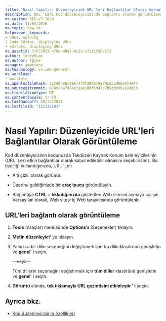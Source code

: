 ```yaml
---
title: "Nasıl Yapılır: Düzenleyicide URL'leri Bağlantılar Olarak Görüntüleme"
description: URL 'Leri kod düzenleyicisinde bağlantı olarak görüntülemeyi öğrenin.
ms.custom: SEO-VS-2020
ms.date: 11/04/2016
ms.topic: how-to
helpviewer_keywords:
- URLs, opening
- Code Editor, displaying URLs
- editors, displaying URLs
ms.assetid: 7c673953-476e-4897-9c2d-1fc15556c172
author: TerryGLee
ms.author: tglee
manager: jmartens
ms.technology: vs-ide-general
ms.workload:
- multiple
ms.openlocfilehash: 512d08e0c99574f0f390618e70c853d06e654d73
ms.sourcegitcommit: 68897da7d74c31ae1ebf5d47c7b5ddc9b108265b
ms.translationtype: MT
ms.contentlocale: tr-TR
ms.lasthandoff: 08/13/2021
ms.locfileid: "122132203"
---
```

# <a name="how-to-display-urls-as-links-in-the-editor"></a>Nasıl Yapılır: Düzenleyicide URL'leri Bağlantılar Olarak Görüntüleme

Kod düzenleyicisinin kodunuzda Tekdüzen Kaynak Konum belirleyicilerinin (URL 'Ler) etkin bağlantılar olarak kabul edilebilir olmasını seçebilirsiniz. Bu özelliği kullandığınızda, URL 'Ler:

- Altı çizili olarak görünür.

- Üzerine geldiğinizde bir **araç ipucu** görüntüleyin.

- Bağlantıya **CTRL** + **tıkladığınızda** gösterilen Web sitesini açmaya çalışın. Varsayılan olarak, Web sitesi iç Web tarayıcısında görüntülenir.

## <a name="display-urls-as-links"></a>URL’leri bağlantı olarak görüntüleme

1. **Tools** (Araçlar) menüsünde **Options**’a (Seçenekler) tıklayın.

2. **Metin düzenleyici**' ye tıklayın.

3. Yalnızca bir dilin seçeneğini değiştirmek için bu dilin klasörünü genişletin ve **genel**' i seçin.

     —veya—

     Tüm dillerin seçeneğini değiştirmek için **tüm diller** klasörünü genişletin ve **genel**' i seçin.

4. **Görüntü** altında, **tek tıklamayla URL gezintisini etkinleştir ' i** seçin.

## <a name="see-also"></a>Ayrıca bkz.

- [Kod düzenleyicisinin özellikleri](../../ide/writing-code-in-the-code-and-text-editor.md)
